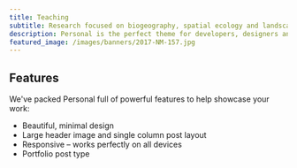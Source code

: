 ```yaml
---
title: Teaching
subtitle: Research focused on biogeography, spatial ecology and landscape change at Kent State University
description: Personal is the perfect theme for developers, designers and other creatives.
featured_image: /images/banners/2017-NM-157.jpg
---
```


## Features

We've packed Personal full of powerful features to help showcase your work:

* Beautiful, minimal design
* Large header image and single column post layout
* Responsive – works perfectly on all devices
* Portfolio post type
